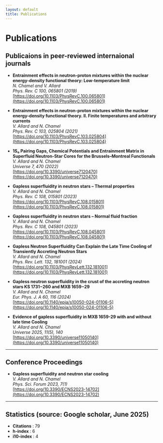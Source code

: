 ```yaml
---
layout: default
title: Publications
---
```


# Publications

## Publicaions in peer-reviewed internaional journals

- **Entrainment effects in neutron-proton mixtures within the nuclear energy-density functional theory: Low-temperature limit**  
  *N. Chamel and V. Allard*  
  *Phys. Rev. C 100, 065801 (2019)*  
  [https://doi.org/10.1103/PhysRevC.100.065801](https://doi.org/10.1103/PhysRevC.100.065801)

- **Entrainment effects in neutron-proton mixtures within the nuclear energy-density functional theory. II. Finite temperatures and arbitrary currents**  
  *V. Allard and N. Chamel*  
  *Phys. Rev. C 103, 025804 (2021)*  
  [https://doi.org/10.1103/PhysRevC.103.025804](https://doi.org/10.1103/PhysRevC.103.025804)

- **1S₀ Pairing Gaps, Chemical Potentials and Entrainment Matrix in Superfluid Neutron-Star Cores for the Brussels–Montreal Functionals**  
  *V. Allard and N. Chamel*  
  *Universe 7, 470 (2022)*  
  [https://doi.org/10.3390/universe7120470](https://doi.org/10.3390/universe7120470)

- **Gapless superfluidity in neutron stars – Thermal properties**  
  *V. Allard and N. Chamel*  
  *Phys. Rev. C 108, 015801 (2023)*  
  [https://doi.org/10.1103/PhysRevC.108.015801](https://doi.org/10.1103/PhysRevC.108.015801)

- **Gapless superfluidity in neutron stars – Normal fluid fraction**  
  *V. Allard and N. Chamel*  
  *Phys. Rev. C 108, 045801 (2023)*  
  [https://doi.org/10.1103/PhysRevC.108.045801](https://doi.org/10.1103/PhysRevC.108.045801)

- **Gapless Neutron Superfluidity Can Explain the Late Time Cooling of Transiently Accreting Neutron Stars**  
  *V. Allard and N. Chamel*  
  *Phys. Rev. Lett. 132, 181001 (2024)*  
  [https://doi.org/10.1103/PhysRevLett.132.181001](https://doi.org/10.1103/PhysRevLett.132.181001)

- **Gapless neutron superfluidity in the crust of the accreting neutron stars KS 1731−260 and MXB 1659−29**  
  *V. Allard and N. Chamel*  
  *Eur. Phys. J. A 60, 116 (2024)*  
  [https://doi.org/10.1140/epja/s10050-024-01106-5](https://doi.org/10.1140/epja/s10050-024-01106-5)

- **Evidence of gapless superfluidity in MXB 1659-29 with and without late time Cooling**  
  *V. Allard and N. Chamel*  
  *Universe 2025, 11(5), 140*  
  [https://doi.org/10.3390/universe11050140](https://doi.org/10.3390/universe11050140)

---

## Conference Proceedings

- **Gapless superfluidity and neutron star cooling**  
  *V. Allard and N. Chamel*  
  *Phys. Sci. Forum 2023, 7(1)*  
  [https://doi.org/10.3390/ECNS2023-14702](https://doi.org/10.3390/ECNS2023-14702)

---

## Statistics (source: Google scholar, June 2025)

- **Citations** : 79  
- **h-index** : 6  
- **i10-index** : 4
